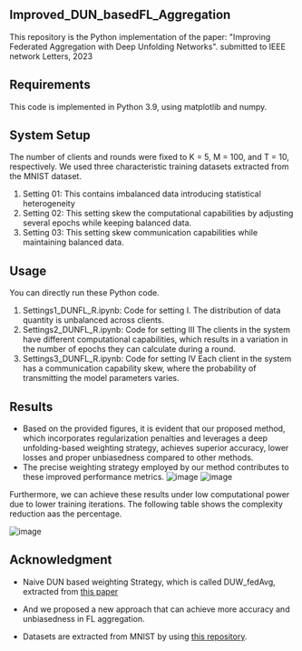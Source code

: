 ## Improved_DUN_basedFL_Aggregation

This repository is the Python implementation of the paper: "Improving Federated Aggregation with Deep Unfolding Networks". submitted to IEEE network Letters, 2023

## Requirements

This code is implemented in 
Python 3.9, using matplotlib and numpy.

## System Setup

The number of clients and rounds were fixed to K = 5, M = 100, and T = 10, respectively. We
used three characteristic training datasets extracted from the MNIST dataset.

1. Setting 01: This contains imbalanced data introducing statistical heterogeneity
2. Setting 02: This setting skew the computational capabilities by adjusting several epochs while keeping balanced data.
3. Setting 03: This setting skew communication capabilities while maintaining balanced data.



## Usage

You can directly run these Python code.

1. Settings1_DUNFL_R.ipynb: Code for setting I.
The distribution of data quantity is unbalanced across clients.
3. Settings2_DUNFL_R.ipynb: Code for setting III
The clients in the system have different computational capabilities, which results in a variation in the number of epochs they can calculate during a round.
4. Settings3_DUNFL_R.ipynb: Code for setting IV
Each client in the system has a communication capability skew, where the probability of transmitting the model parameters varies.


## Results

*  Based on the provided figures, it is evident that our proposed method, which incorporates regularization penalties and leverages a deep unfolding-based weighting strategy, achieves superior accuracy, lower losses and proper unbiasedness compared to other methods.
*  The precise weighting strategy employed by our method contributes to these improved performance metrics.
![image](https://github.com/shanikairoshi/Improved_DUN_basedFL_Aggregation/Figures/AccLoss.jpg)
![image](https://github.com/shanikairoshi/Improved_DUN_basedFL_Aggregation/Figures/LearnedTheta.jpg)

Furthermore, we can achieve these results under low computational power due to lower training iterations. The following table shows the complexity reduction aas the percentage.

![image](https://github.com/shanikairoshi/Improved_DUN_basedFL_Aggregation/assets/19671763/08b577d9-1fe3-4c82-835b-d21b195b0c0b)


## Acknowledgment
- Naive DUN based weighting Strategy, which is called DUW_fedAvg, extracted from [this paper](https://arxiv.org/abs/2212.12191#:~:text=Device%20and%20statistical%20heterogeneity%20of%20the%20participating%20clients,model%20with%20high%20accuracy%20on%20uniform%20test%20data.)

- And we proposed a new approach that can achieve more accuracy and unbiasedness in FL aggregation.

- Datasets are extracted from MNIST by using [this repository](https://github.com/a-nakai-k/DeepUnfolding-based-FL).





